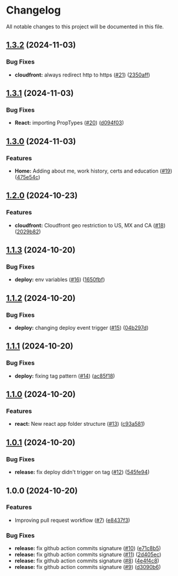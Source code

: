 # Changelog

All notable changes to this project will be documented in this file.

## [1.3.2](https://github.com/LuisOsuna117/luisosunadotcom/compare/v1.3.1...v1.3.2) (2024-11-03)


### Bug Fixes

* **cloudfront:** always redirect http to https ([#21](https://github.com/LuisOsuna117/luisosunadotcom/issues/21)) ([2350aff](https://github.com/LuisOsuna117/luisosunadotcom/commit/2350aff3fbcf5139fee1d75e18492e1c3c961910))

## [1.3.1](https://github.com/LuisOsuna117/luisosunadotcom/compare/v1.3.0...v1.3.1) (2024-11-03)


### Bug Fixes

* **React:** importing PropTypes ([#20](https://github.com/LuisOsuna117/luisosunadotcom/issues/20)) ([d094f03](https://github.com/LuisOsuna117/luisosunadotcom/commit/d094f0351a1987ec28ee68f135af43fa6bc8a6ad))

## [1.3.0](https://github.com/LuisOsuna117/luisosunadotcom/compare/v1.2.0...v1.3.0) (2024-11-03)


### Features

* **Home:** Adding about me, work history, certs and  education ([#19](https://github.com/LuisOsuna117/luisosunadotcom/issues/19)) ([475e54c](https://github.com/LuisOsuna117/luisosunadotcom/commit/475e54c5ea82b2220ea34a2ec086d6d0d16b1e73))

## [1.2.0](https://github.com/LuisOsuna117/luisosunadotcom/compare/v1.1.3...v1.2.0) (2024-10-23)


### Features

* **cloudfront:** Cloudfront geo restriction to US, MX and CA ([#18](https://github.com/LuisOsuna117/luisosunadotcom/issues/18)) ([2029b82](https://github.com/LuisOsuna117/luisosunadotcom/commit/2029b82f3927496076462179433141afcdb85861))

## [1.1.3](https://github.com/LuisOsuna117/luisosunadotcom/compare/v1.1.2...v1.1.3) (2024-10-20)


### Bug Fixes

* **deploy:** env variables ([#16](https://github.com/LuisOsuna117/luisosunadotcom/issues/16)) ([1650fbf](https://github.com/LuisOsuna117/luisosunadotcom/commit/1650fbf46732d7b84201fa6e5ac9b010bb679484))

## [1.1.2](https://github.com/LuisOsuna117/luisosunadotcom/compare/v1.1.1...v1.1.2) (2024-10-20)


### Bug Fixes

* **deploy:** changing deploy event trigger ([#15](https://github.com/LuisOsuna117/luisosunadotcom/issues/15)) ([04b297d](https://github.com/LuisOsuna117/luisosunadotcom/commit/04b297d28d613623056d46042f8a7b4e8cf7005a))

## [1.1.1](https://github.com/LuisOsuna117/luisosunadotcom/compare/v1.1.0...v1.1.1) (2024-10-20)


### Bug Fixes

* **deploy:** fixing tag pattern ([#14](https://github.com/LuisOsuna117/luisosunadotcom/issues/14)) ([ac85f18](https://github.com/LuisOsuna117/luisosunadotcom/commit/ac85f182ccda443090017b0eafba3c4f3fb15ace))

## [1.1.0](https://github.com/LuisOsuna117/luisosunadotcom/compare/v1.0.1...v1.1.0) (2024-10-20)


### Features

* **react:** New react app folder structure ([#13](https://github.com/LuisOsuna117/luisosunadotcom/issues/13)) ([c93a581](https://github.com/LuisOsuna117/luisosunadotcom/commit/c93a58125b662c6f02e752fd3e213fe1dad7d568))

## [1.0.1](https://github.com/LuisOsuna117/luisosunadotcom/compare/v1.0.0...v1.0.1) (2024-10-20)


### Bug Fixes

* **release:** fix deploy didn't trigger on tag ([#12](https://github.com/LuisOsuna117/luisosunadotcom/issues/12)) ([545fe94](https://github.com/LuisOsuna117/luisosunadotcom/commit/545fe9480a0934622b0428306bdf24924807c479))

## 1.0.0 (2024-10-20)


### Features

* Improving pull request workflow ([#7](https://github.com/LuisOsuna117/luisosunadotcom/issues/7)) ([e8437f3](https://github.com/LuisOsuna117/luisosunadotcom/commit/e8437f3e2a54533e0dabeb072553831dc27b3cb2))


### Bug Fixes

* **release:** fix github action commits signature ([#10](https://github.com/LuisOsuna117/luisosunadotcom/issues/10)) ([e71c8b5](https://github.com/LuisOsuna117/luisosunadotcom/commit/e71c8b5d0ef46945628a2aeb54296ca35dc8f757))
* **release:** fix github action commits signature ([#11](https://github.com/LuisOsuna117/luisosunadotcom/issues/11)) ([2d405ec](https://github.com/LuisOsuna117/luisosunadotcom/commit/2d405ecad6cc5938a493d6d6a2c10efc0cecab49))
* **release:** fix github action commits signature ([#8](https://github.com/LuisOsuna117/luisosunadotcom/issues/8)) ([4e4f4c8](https://github.com/LuisOsuna117/luisosunadotcom/commit/4e4f4c849fbf138850c4cc269f683a86670dd2a8))
* **release:** fix github action commits signature ([#9](https://github.com/LuisOsuna117/luisosunadotcom/issues/9)) ([d3090b6](https://github.com/LuisOsuna117/luisosunadotcom/commit/d3090b65b43faaa26af70c88f4fabda0c305a2c5))

